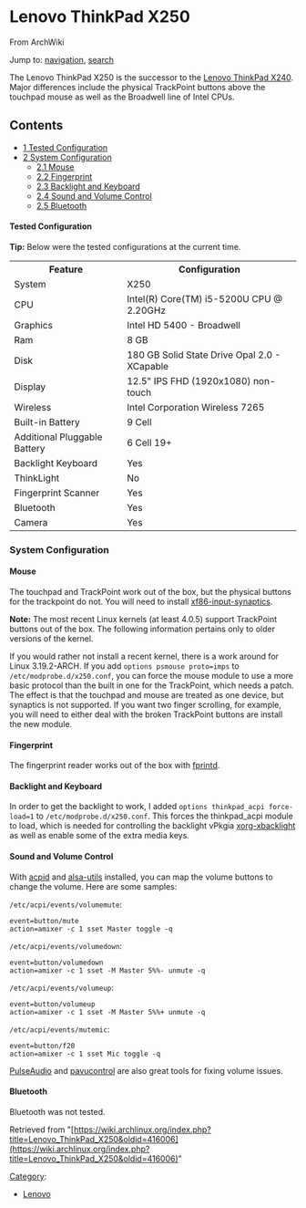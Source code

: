# Lenovo ThinkPad X250

From ArchWiki

Jump to: [navigation](#column-one), [search](#searchInput)

The Lenovo ThinkPad X250 is the successor to the [Lenovo ThinkPad X240](/index.php/Lenovo_ThinkPad_X240 "Lenovo ThinkPad X240"). Major differences include the physical TrackPoint buttons above the touchpad mouse as well as the Broadwell line of Intel CPUs.

## Contents

*   [1 Tested Configuration](#Tested_Configuration)
*   [2 System Configuration](#System_Configuration)
    *   [2.1 Mouse](#Mouse)
    *   [2.2 Fingerprint](#Fingerprint)
    *   [2.3 Backlight and Keyboard](#Backlight_and_Keyboard)
    *   [2.4 Sound and Volume Control](#Sound_and_Volume_Control)
    *   [2.5 Bluetooth](#Bluetooth)

#### Tested Configuration

**Tip:** Below were the tested configurations at the current time.

<table class="wikitable sortable">

<tbody>

<tr>

<th>Feature</th>

<th>Configuration</th>

</tr>

<tr>

<td>System</td>

<td>X250</td>

</tr>

<tr>

<td>CPU</td>

<td>Intel(R) Core(TM) i5-5200U CPU @ 2.20GHz</td>

</tr>

<tr>

<td>Graphics</td>

<td>Intel HD 5400 - Broadwell</td>

</tr>

<tr>

<td>Ram</td>

<td>8 GB</td>

</tr>

<tr>

<td>Disk</td>

<td>180 GB Solid State Drive Opal 2.0 - XCapable</td>

</tr>

<tr>

<td>Display</td>

<td>12.5" IPS FHD (1920x1080) non-touch</td>

</tr>

<tr>

<td>Wireless</td>

<td>Intel Corporation Wireless 7265</td>

</tr>

<tr>

<td>Built-in Battery</td>

<td>9 Cell</td>

</tr>

<tr>

<td>Additional Pluggable Battery</td>

<td>6 Cell 19+</td>

</tr>

<tr>

<td>Backlight Keyboard</td>

<td>Yes</td>

</tr>

<tr>

<td>ThinkLight</td>

<td>No</td>

</tr>

<tr>

<td>Fingerprint Scanner</td>

<td>Yes</td>

</tr>

<tr>

<td>Bluetooth</td>

<td>Yes</td>

</tr>

<tr>

<td>Camera</td>

<td>Yes</td>

</tr>

</tbody>

</table>

### System Configuration

#### Mouse

The touchpad and TrackPoint work out of the box, but the physical buttons for the trackpoint do not. You will need to install [xf86-input-synaptics](https://www.archlinux.org/packages/?name=xf86-input-synaptics).

**Note:** The most recent Linux kernels (at least 4.0.5) support TrackPoint buttons out of the box. The following information pertains only to older versions of the kernel.

If you would rather not install a recent kernel, there is a work around for Linux 3.19.2-ARCH. If you add `options psmouse proto=imps` to `/etc/modprobe.d/x250.conf`, you can force the mouse module to use a more basic protocol than the built in one for the TrackPoint, which needs a patch. The effect is that the touchpad and mouse are treated as one device, but synaptics is not supported. If you want two finger scrolling, for example, you will need to either deal with the broken TrackPoint buttons are install the new module.

#### Fingerprint

The fingerprint reader works out of the box with [fprintd](https://www.archlinux.org/packages/?name=fprintd).

#### Backlight and Keyboard

In order to get the backlight to work, I added `options thinkpad_acpi force-load=1` to `/etc/modprobe.d/x250.conf`. This forces the thinkpad_acpi module to load, which is needed for controlling the backlight vPkgia [xorg-xbacklight](https://www.archlinux.org/packages/?name=xorg-xbacklight) as well as enable some of the extra media keys.

#### Sound and Volume Control

With [acpid](https://www.archlinux.org/packages/?name=acpid) and [alsa-utils](https://www.archlinux.org/packages/?name=alsa-utils) installed, you can map the volume buttons to change the volume. Here are some samples:

`/etc/acpi/events/volumemute`:

```
event=button/mute
action=amixer -c 1 sset Master toggle -q

```

`/etc/acpi/events/volumedown`:

```
event=button/volumedown
action=amixer -c 1 sset -M Master 5%%- unmute -q

```

`/etc/acpi/events/volumeup`:

```
event=button/volumeup
action=amixer -c 1 sset -M Master 5%%+ unmute -q

```

`/etc/acpi/events/mutemic`:

```
event=button/f20
action=amixer -c 1 sset Mic toggle -q

```

[PulseAudio](/index.php/PulseAudio "PulseAudio") and [pavucontrol](https://www.archlinux.org/packages/?name=pavucontrol) are also great tools for fixing volume issues.

#### Bluetooth

Bluetooth was not tested.

Retrieved from "[https://wiki.archlinux.org/index.php?title=Lenovo_ThinkPad_X250&oldid=416006](https://wiki.archlinux.org/index.php?title=Lenovo_ThinkPad_X250&oldid=416006)"

[Category](/index.php/Special:Categories "Special:Categories"):

*   [Lenovo](/index.php/Category:Lenovo "Category:Lenovo")